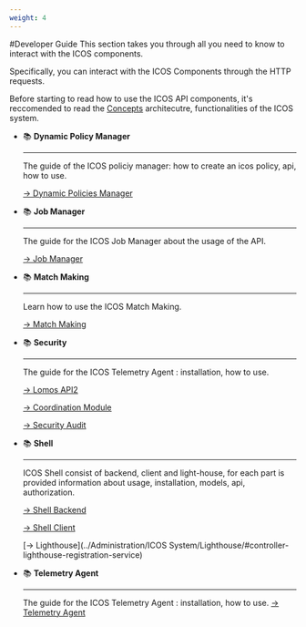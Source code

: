 ```yaml
---
weight: 4
---
```


#Developer Guide 
This section takes you through all you need to know to interact  with the ICOS components.

Specifically, you can interact with the ICOS Components through the HTTP requests.

Before starting to read how to use the ICOS API components, it's reccomended to read the 
[Concepts](../Concepts) architecutre, functionalities of the ICOS system.


<div class="grid cards" markdown>

-   :books:   __Dynamic Policy Manager__

    ---
     
    The guide of the ICOS policiy manager: how to create an icos policy, api, how to use.

    [&rarr; Dynamic Policies Manager](Components/dynamic-policy-manager)

-   :books:  __Job Manager__

    ---

	The guide for the ICOS Job Manager about the usage of the API.
	
    [&rarr; Job Manager](Components/job-manager/api)

-   :books:  __Match Making__

    ---

	Learn how to use the ICOS Match Making.
	
    [&rarr; Match Making](Components/Matchmaking/README.md)

-   :books:   __Security__

    ---
 
 	The guide for the ICOS Telemetry Agent : installation, how to use.
    
    [&rarr; Lomos API2](Components/Security/lomosapi2.md)
    
    [&rarr; Coordination Module](Components/Security/coordination-module)
    
    [&rarr; Security Audit](Components/Security/securityAudit.md)

-   :books:   __Shell__

    ---
    
    ICOS Shell consist of backend, client and light-house, for each part is provided information about usage, installation, models, 
    api, authorization.
    
    [&rarr; Shell Backend](Components/Shell/shell-backend/)
    
    [&rarr; Shell Client](Components/Shell/shell-client/icos-shell.md)
    
    [&rarr; Lighthouse](../Administration/ICOS System/Lighthouse/#controller-lighthouse-registration-service)

-   :books:   __Telemetry Agent__

    ---
 
 	The guide for the ICOS Telemetry Agent : installation, how to use.
    [&rarr; Telemetry Agent](Components/telemetry-agent/installation.md)


</div>


